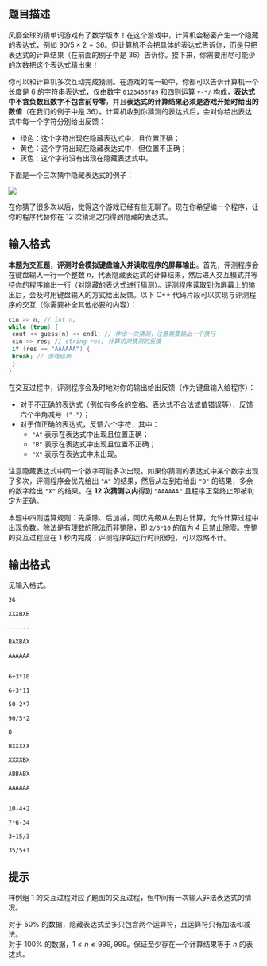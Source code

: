 ## 题目描述
风靡全球的猜单词游戏有了数学版本！在这个游戏中，计算机会秘密产生一个隐藏的表达式，例如 $90/5\times 2=36$。但计算机不会把具体的表达式告诉你，而是只把表达式的计算结果（在前面的例子中是 $36$）告诉你。接下来，你需要用尽可能少的次数把这个表达式猜出来！

你可以和计算机多次互动完成猜测。在游戏的每一轮中，你都可以告诉计算机一个长度是 $6$ 的字符串表达式，仅由数字 $\texttt{0123456789}$ 和四则运算 $\texttt{+-*/}$ 构成，**表达式中不含负数且数字不包含前导零**，并且**表达式的计算结果必须是游戏开始时给出的数值**（在我们的例子中是 $36$）。计算机收到你猜测的表达式后，会对你给出表达式中每一个字符分别给出反馈：

- 绿色：这个字符出现在隐藏表达式中，且位置正确；
- 黄色：这个字符出现在隐藏表达式中，但位置不正确；
- 灰色：这个字符没有出现在隐藏表达式中。

下面是一个三次猜中隐藏表达式的例子：

![](https://cdn.luogu.com.cn/upload/image_hosting/mqcqa6b5.png)

在你猜了很多次以后，觉得这个游戏已经有些无聊了。现在你希望编一个程序，让你的程序代替你在 $12$ 次猜测之内得到隐藏的表达式。

## 输入格式
**本题为交互题，评测时会模拟键盘输入并读取程序的屏幕输出**。首先，评测程序会在键盘输入一行一个整数 $n$，代表隐藏表达式的计算结果，然后进入交互模式并等待你的程序输出一行（对隐藏的表达式进行猜测）。评测程序读取到你屏幕上的输出后，会及时用键盘输入的方式给出反馈。以下 C++ 代码片段可以实现与评测程序的交互（你需要补全其他必要的内容）：

```cpp
cin >> n; // int n;
while (true) {
 cout << guess(n) << endl; // 作出⼀次猜测，注意需要输出⼀个换⾏
 cin >> res; // string res; 计算机对猜测的反馈
 if (res == "AAAAAA") {
 break; // 游戏结束
 }
}
```

在交互过程中，评测程序会及时地对你的输出给出反馈（作为键盘输入给程序）：

- 对于不正确的表达式（例如有多余的空格、表达式不合法或值错误等），反馈六个半角减号（$\texttt{"-"}$）；
- 对于值正确的表达式，反馈六个字符，其中：
	- $\texttt{"A"}$ 表示在表达式中出现且位置正确；
   - $\texttt{"B"}$ 表示在表达式中出现且位置不正确；
   - $\texttt{"X"}$ 表示在表达式中未出现。

注意隐藏表达式中同一个数字可能多次出现。如果你猜测的表达式中某个数字出现了多次，评测程序会优先给出 $\texttt{"A"}$ 的结果，然后从左到右给出 $\texttt{"B"}$ 的结果，多余的数字给出 $\texttt{"X"}$ 的结果。在 **$12$ 次猜测以内**得到 $\texttt{"AAAAAA"}$ 且程序正常终止即被判定为正确。

本题中四则运算规则：先乘除、后加减，同优先级从左到右计算，允许计算过程中出现负数。除法是有理数的除法而非整除，即 $\texttt{2/5*10}$ 的值为 $4$ 且禁止除零。完整的交互过程应在 $1$ 秒内完成；评测程序的运行时间很短，可以忽略不计。

## 输出格式
见输入格式。

```input1
36

XXXBXB

------

BAXBAX

AAAAAA
```

```output1

6+3*10

6+3*11

50-2*7

90/5*2

```

```input2
8

BXXXXX

XXXXBX

ABBABX

AAAAAA
```

```output2

10-4+2

7*6-34

3+15/3

35/5+1

```

## 提示
样例组 $1$ 的交互过程对应了题图的交互过程，但中间有一次输入非法表达式的情况。

对于 $50\%$ 的数据，隐藏表达式至多只包含两个运算符，且运算符只有加法和减法。  
对于 $100\%$ 的数据，$1\leq n\leq 999,999$。保证至少存在一个计算结果等于 $n$ 的表达式。

